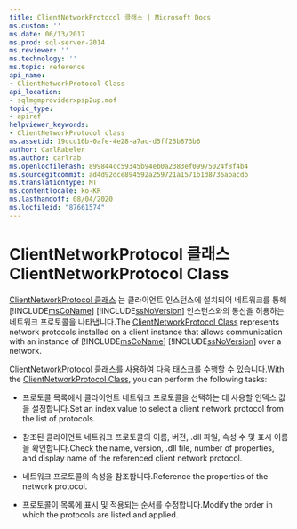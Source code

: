 ```yaml
---
title: ClientNetworkProtocol 클래스 | Microsoft Docs
ms.custom: ''
ms.date: 06/13/2017
ms.prod: sql-server-2014
ms.reviewer: ''
ms.technology: ''
ms.topic: reference
api_name:
- ClientNetworkProtocol Class
api_location:
- sqlmgmproviderxpsp2up.mof
topic_type:
- apiref
helpviewer_keywords:
- ClientNetworkProtocol class
ms.assetid: 19ccc16b-0afe-4e28-a7ac-d5ff25b873b6
author: CarlRabeler
ms.author: carlrab
ms.openlocfilehash: 899844cc59345b94eb0a2383ef09975024f8f4b4
ms.sourcegitcommit: ad4d92dce894592a259721a1571b1d8736abacdb
ms.translationtype: MT
ms.contentlocale: ko-KR
ms.lasthandoff: 08/04/2020
ms.locfileid: "87661574"
---
```

# <a name="clientnetworkprotocol-class"></a><span data-ttu-id="51b15-102">ClientNetworkProtocol 클래스</span><span class="sxs-lookup"><span data-stu-id="51b15-102">ClientNetworkProtocol Class</span></span>
  <span data-ttu-id="51b15-103">[ClientNetworkProtocol 클래스](clientnetworkprotocol-class.md) 는 클라이언트 인스턴스에 설치되어 네트워크를 통해 [!INCLUDE[msCoName](../../../includes/msconame-md.md)] [!INCLUDE[ssNoVersion](../../../includes/ssnoversion-md.md)] 인스턴스와의 통신을 허용하는 네트워크 프로토콜을 나타냅니다.</span><span class="sxs-lookup"><span data-stu-id="51b15-103">The [ClientNetworkProtocol Class](clientnetworkprotocol-class.md) represents network protocols installed on a client instance that allows communication with an instance of [!INCLUDE[msCoName](../../../includes/msconame-md.md)] [!INCLUDE[ssNoVersion](../../../includes/ssnoversion-md.md)] over a network.</span></span>  
  
 <span data-ttu-id="51b15-104">[ClientNetworkProtocol 클래스](clientnetworkprotocol-class.md)를 사용하여 다음 태스크를 수행할 수 있습니다.</span><span class="sxs-lookup"><span data-stu-id="51b15-104">With the [ClientNetworkProtocol Class](clientnetworkprotocol-class.md), you can perform the following tasks:</span></span>  
  
-   <span data-ttu-id="51b15-105">프로토콜 목록에서 클라이언트 네트워크 프로토콜을 선택하는 데 사용할 인덱스 값을 설정합니다.</span><span class="sxs-lookup"><span data-stu-id="51b15-105">Set an index value to select a client network protocol from the list of protocols.</span></span>  
  
-   <span data-ttu-id="51b15-106">참조된 클라이언트 네트워크 프로토콜의 이름, 버전, .dll 파일, 속성 수 및 표시 이름을 확인합니다.</span><span class="sxs-lookup"><span data-stu-id="51b15-106">Check the name, version, .dll file, number of properties, and display name of the referenced client network protocol.</span></span>  
  
-   <span data-ttu-id="51b15-107">네트워크 프로토콜의 속성을 참조합니다.</span><span class="sxs-lookup"><span data-stu-id="51b15-107">Reference the properties of the network protocol.</span></span>  
  
-   <span data-ttu-id="51b15-108">프로토콜이 목록에 표시 및 적용되는 순서를 수정합니다.</span><span class="sxs-lookup"><span data-stu-id="51b15-108">Modify the order in which the protocols are listed and applied.</span></span>  
  
  
